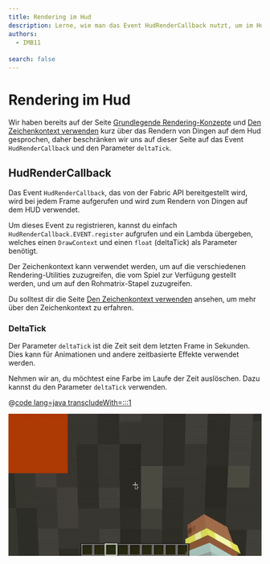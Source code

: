 ```yaml
---
title: Rendering im Hud
description: Lerne, wie man das Event HudRenderCallback nutzt, um im Hud zu rendern.
authors:
  - IMB11

search: false
---
```


# Rendering im Hud

Wir haben bereits auf der Seite [Grundlegende Rendering-Konzepte](./basic-concepts) und [Den Zeichenkontext verwenden](./draw-context) kurz über das Rendern von Dingen auf dem Hud gesprochen, daher beschränken wir uns auf dieser Seite auf das Event `HudRenderCallback` und den Parameter `deltaTick`.

## HudRenderCallback

Das Event `HudRenderCallback`, das von der Fabric API bereitgestellt wird, wird bei jedem Frame aufgerufen und wird zum Rendern von Dingen auf dem HUD verwendet.

Um dieses Event zu registrieren, kannst du einfach `HudRenderCallback.EVENT.register` aufgrufen und ein Lambda übergeben, welches einen `DrawContext` und einen `float` (deltaTick) als Parameter benötigt.

Der Zeichenkontext kann verwendet werden, um auf die verschiedenen Rendering-Utilities zuzugreifen, die vom Spiel zur Verfügung gestellt werden, und um auf den Rohmatrix-Stapel zuzugreifen.

Du solltest dir die Seite [Den Zeichenkontext verwenden](./draw-context) ansehen, um mehr über den Zeichenkontext zu erfahren.

### DeltaTick

Der Parameter `deltaTick` ist die Zeit seit dem letzten Frame in Sekunden. Dies kann für Animationen und andere zeitbasierte Effekte verwendet werden.

Nehmen wir an, du möchtest eine Farbe im Laufe der Zeit auslöschen. Dazu kannst du den Parameter `deltaTick` verwenden.

@[code lang=java transcludeWith=:::1](@/reference/latest/src/client/java/com/example/docs/rendering/HudRenderingEntrypoint.java)

![](/assets/develop/rendering/hud-rendering-deltatick.webp)
